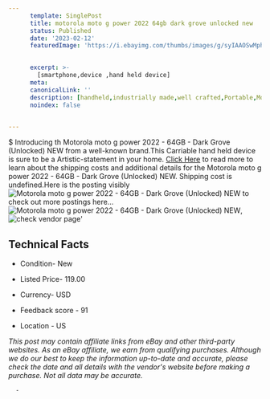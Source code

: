 ```yaml
---
      template: SinglePost
      title: motorola moto g power 2022 64gb dark grove unlocked new
      status: Published
      date: '2023-02-12'
      featuredImage: 'https://i.ebayimg.com/thumbs/images/g/syIAAOSwMphjy1pD/s-l225.jpg'
       

      excerpt: >-
        [smartphone,device ,hand held device]
      meta:
      canonicalLink: ''
      description: [handheld,industrially made,well crafted,Portable,Mobile,Compact,Convenient,Lightweight,Maneuverable,Man-portable,Miniature,Carriable,Hand-held,Light,Holdable,Transportable,Mobile device,Pocket-sized,On-the-go,Wireless,Cordless,Compact size,Convenient size, smartphone,device ,hand held device]
      noindex: false
      

---
```

$
      Introducing th Motorola moto g power 2022 - 64GB - Dark Grove (Unlocked)  NEW from a well-known brand.This Carriable hand held device is sure to be a Artistic-statement in your home. [Click Here](https://www.ebay.com/itm/364130746109?hash=item54c7e23efd%3Ag%3AsyIAAOSwMphjy1pD&mkevt=1&mkcid=1&mkrid=711-53200-19255-0&campid=%253CePNCampaignId%253E&customid=%253CreferenceId%253E&toolid=10049) to read more to learn about the shipping costs and additional details for the Motorola moto g power 2022 - 64GB - Dark Grove (Unlocked)  NEW. Shipping cost is undefined.Here is the posting visibly ![Motorola moto g power 2022 - 64GB - Dark Grove (Unlocked)  NEW](https://i.ebayimg.com/thumbs/images/g/syIAAOSwMphjy1pD/s-l225.jpg) to check out more postings here... ![Motorola moto g power 2022 - 64GB - Dark Grove (Unlocked)  NEW](https://i.ebayimg.com/images/g/syIAAOSwMphjy1pD/s-l960.jpg), ![check vendor page](https://origin-galleryplus.ebayimg.com/ws/web/364130746109_2_0_1/225x225.jpg,https://origin-galleryplus.ebayimg.com/ws/web/364130746109_3_0_1/225x225.jpg)'

      

 ## Technical Facts 



     
      

 - Condition- New 


      

 - Listed Price- 119.00 


      

 - Currency- USD 


      

 - Feedback score - 91 


      

 - Location - US 


      
      

 *_This post may contain affiliate links from eBay and other third-party websites. As an eBay affiliate, we earn from qualifying purchases. Although we do our best to keep the information up-to-date and accurate, please check the date and all details with the vendor's website before making a purchase. Not all data may be accurate._*




      -
